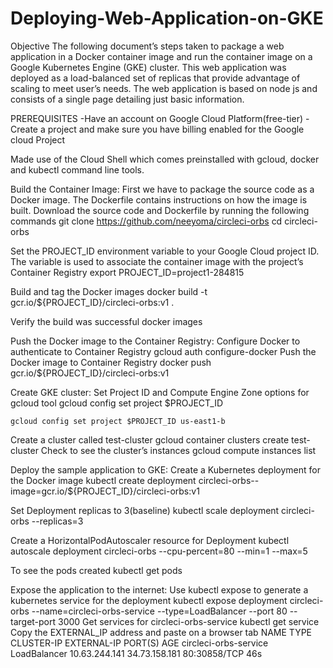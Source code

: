 # Deploying-Web-Application-on-GKE
Objective
The following document’s steps taken to package a web application in a Docker container image and run the container image on a Google Kubernetes Engine (GKE) cluster. This web application was deployed as a load-balanced set of replicas that provide advantage of scaling to meet user’s needs. The web application is based on node js and consists of a single page detailing just basic information.


PREREQUISITES
-Have an account on Google Cloud Platform(free-tier)
-Create a project and make sure you have billing enabled for the Google cloud Project


Made use of the Cloud Shell which comes preinstalled with gcloud, docker and kubectl command line tools.

Build the Container Image:
First we have to package the source code as a Docker image. The Dockerfile contains instructions on how the image is built. Download the source code and Dockerfile by running the following commands
git clone https://github.com/neeyoma/circleci-orbs
cd circleci-orbs


Set the PROJECT_ID environment variable to your  Google Cloud project ID. The variable is used to associate the container image with the project’s Container Registry
export PROJECT_ID=project1-284815


Build and tag the Docker images
docker build -t gcr.io/${PROJECT_ID}/circleci-orbs:v1 .

Verify the build was successful
docker images


Push the Docker image to the Container Registry:
Configure Docker to authenticate to Container Registry
gcloud auth configure-docker
Push the Docker image to Container Registry
docker push gcr.io/${PROJECT_ID}/circleci-orbs:v1

Create GKE cluster:
Set Project ID and Compute Engine Zone options for gcloud tool
gcloud config set project $PROJECT_ID

	gcloud config set project $PROJECT_ID us-east1-b

Create a cluster called test-cluster
gcloud container clusters create test-cluster
Check to see the cluster’s instances
gcloud compute instances list


Deploy the sample application to GKE:
Create a Kubernetes deployment for the Docker image
kubectl create deployment circleci-orbs--image=gcr.io/${PROJECT_ID}/circleci-orbs:v1

Set Deployment replicas to 3(baseline)
kubectl scale deployment circleci-orbs --replicas=3

Create a HorizontalPodAutoscaler resource for Deployment
kubectl autoscale deployment circleci-orbs --cpu-percent=80 --min=1 --max=5

To see the pods created
kubectl get pods

Expose the application to the internet:
Use kubectl expose to generate a kubernetes service for the deployment
kubectl expose deployment circleci-orbs --name=circleci-orbs-service --type=LoadBalancer --port 80 --target-port 3000
Get services for circleci-orbs-service
kubectl get service
Copy the EXTERNAL_IP address and paste on a browser tab
NAME                    TYPE           CLUSTER-IP      EXTERNAL-IP     PORT(S)        AGE
circleci-orbs-service   LoadBalancer   10.63.244.141   34.73.158.181   80:30858/TCP   46s
